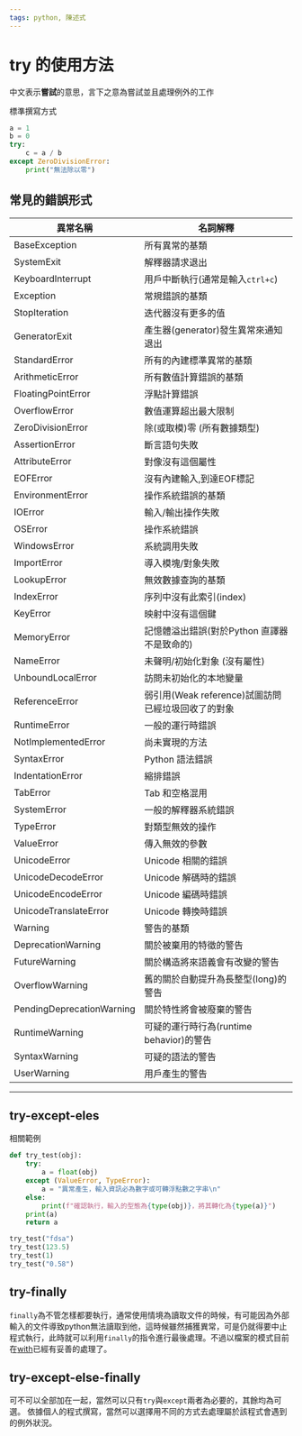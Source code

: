 ```yaml
---
tags: python, 陳述式
---
```


# try 的使用方法

中文表示**嘗試**的意思，言下之意為嘗試並且處理例外的工作

標準撰寫方式

```py
a = 1 
b = 0
try:
    c = a / b 
except ZeroDivisionError:
    print("無法除以零")
```

## 常見的錯誤形式
|異常名稱|名詞解釋|
|---|---|
| BaseException             |所有異常的基類|
| SystemExit                |解釋器請求退出|
| KeyboardInterrupt         |用戶中斷執行(通常是輸入`ctrl+c`)|
| Exception                 |常規錯誤的基類|
| StopIteration             |迭代器沒有更多的值|
| GeneratorExit             |產生器(generator)發生異常來通知退出|
| StandardError             |所有的內建標準異常的基類|
| ArithmeticError           |所有數值計算錯誤的基類|
| FloatingPointError        |浮點計算錯誤|
| OverflowError             |數值運算超出最大限制|
| ZeroDivisionError         |除(或取模)零 (所有數據類型)|
| AssertionError            |斷言語句失敗|
| AttributeError            |對像沒有這個屬性|
| EOFError                  |沒有內建輸入,到達EOF標記|
| EnvironmentError          |操作系統錯誤的基類|
| IOError                   |輸入/輸出操作失敗|
| OSError                   |操作系統錯誤|
| WindowsError              |系統調用失敗|
| ImportError               |導入模塊/對象失敗|
| LookupError               |無效數據查詢的基類|
| IndexError                |序列中沒有此索引(index)|
| KeyError                  |映射中沒有這個鍵|
| MemoryError               |記憶體溢出錯誤(對於Python 直譯器不是致命的)|
| NameError                 |未聲明/初始化對象 (沒有屬性)|
| UnboundLocalError         |訪問未初始化的本地變量|
| ReferenceError            |弱引用(Weak reference)試圖訪問已經垃圾回收了的對象|
| RuntimeError              |一般的運行時錯誤|
| NotImplementedError       |尚未實現的方法|
| SyntaxError               |Python 語法錯誤|
| IndentationError          |縮排錯誤|
| TabError                  |Tab 和空格混用|
| SystemError               |一般的解釋器系統錯誤|
| TypeError                 |對類型無效的操作|
| ValueError                |傳入無效的參數|
| UnicodeError              |Unicode 相關的錯誤|
| UnicodeDecodeError        |Unicode 解碼時的錯誤|
| UnicodeEncodeError        |Unicode 編碼時錯誤|
| UnicodeTranslateError     |Unicode 轉換時錯誤|
| Warning                   |警告的基類|
| DeprecationWarning        |關於被棄用的特徵的警告|
| FutureWarning             |關於構造將來語義會有改變的警告|
| OverflowWarning           |舊的關於自動提升為長整型(long)的警告|
| PendingDeprecationWarning |關於特性將會被廢棄的警告|
| RuntimeWarning            |可疑的運行時行為(runtime behavior)的警告|
| SyntaxWarning             |可疑的語法的警告|
| UserWarning               |用戶產生的警告|

---

## try-except-eles

相關範例

```py
def try_test(obj):
	try:
		a = float(obj)
	except (ValueError, TypeError):
		a = "異常產生，輸入資訊必為數字或可轉浮點數之字串\n"
	else:
		print(f"確認執行，輸入的型態為{type(obj)}，將其轉化為{type(a)}")
	print(a)
	return a

try_test("fdsa")
try_test(123.5)
try_test(1)
try_test("0.58")
```

## try-finally

`finally`為不管怎樣都要執行，通常使用情境為讀取文件的時候，有可能因為外部輸入的文件導致python無法讀取到他，這時候雖然捕獲異常，可是仍就得要中止程式執行，此時就可以利用`finally`的指令進行最後處理。不過以檔案的模式目前在[with](python_with語句.md)已經有妥善的處理了。

## try-except-else-finally

可不可以全部加在一起，當然可以只有`try`與`except`兩者為必要的，其餘均為可選。
依據個人的程式撰寫，當然可以選擇用不同的方式去處理屬於該程式會遇到的例外狀況。

